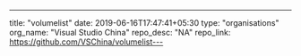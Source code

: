 ---
title: "volumelist"
date: 2019-06-16T17:47:41+05:30
type: "organisations"
org_name: "Visual Studio China"
repo_desc: "NA"
repo_link: https://github.com/VSChina/volumelist---